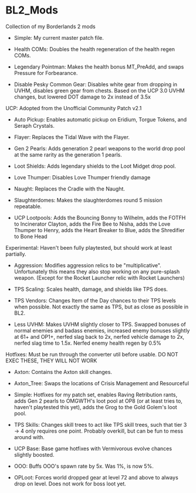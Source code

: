 # BL2_Mods
Collection of my Borderlands 2 mods

- Simple: My current master patch file.

- Health COMs: Doubles the health regeneration of the health regen COMs.

- Legendary Pointman: Makes the health bonus MT_PreAdd, and swaps Pressure for Forbearance.

- Disable Pesky Common Gear: Disables white gear from dropping in UVHM, disables green gear from chests. Based on the UCP 3.0 UVHM changes, but lowered DOT damage to 2x instead of 3.5x

UCP: Adopted from the Unofficial Community Patch v2.1

- Auto Pickup: Enables automatic pickup on Eridium, Torgue Tokens, and Seraph Crystals.

- Flayer: Replaces the Tidal Wave with the Flayer.

- Gen 2 Pearls: Adds generation 2 pearl weapons to the world drop pool at the same rarity as the generation 1 pearls.

- Loot Shields: Adds legendary shields to the Loot Midget drop pool.

- Love Thumper: Disables Love Thumper friendly damage

- Naught: Replaces the Cradle with the Naught.

- Slaughterdomes: Makes the slaughterdomes round 5 mission repeatable.

- UCP Lootpools: Adds the Bouncing Bonny to Wilhelm, adds the FOTFH to Incinerator Clayton, adds the Fire Bee to Nisha, adds the Love Thumper to Henry, adds the Heart Breaker to Blue, adds the Shredifier to Bone Head

Experimental: Haven't been fully playtested, but should work at least partially.

- Aggression: Modifies aggression relics to be "multiplicative". Unfortunately this means they also stop working on any pure-splash weapon. (Except for the Rocket Launcher relic with Rocket Launchers)

- TPS Scaling: Scales health, damage, and shields like TPS does.

- TPS Vendors: Changes Item of the Day chances to their TPS levels when possible. Not exactly the same as TPS, but as close as possible in BL2.

- Less UVHM: Makes UVHM slightly closer to TPS. Swapped bonuses of normal enemies and badass enemies, increased enemy bonuses slightly at 61+ and OP1+, nerfed slag back to 2x, nerfed vehicle damage to 2x, nerfed slag time to 1.5x. Nerfed enemy health regen by 0.5%

Hotfixes: Must be run through the converter util before usable. DO NOT EXEC THESE, THEY WILL NOT WORK

- Axton: Contains the Axton skill changes.

- Axton_Tree: Swaps the locations of Crisis Management and Resourceful

- Simple: Hotfixes for my patch set, enables Raving Retribution rants, adds Gen 2 pearls to OMGWTH's loot pool at OP8 (or at least tries to, haven't playtested this yet), adds the Grog to the Gold Golem's loot pool.

- TPS Skills: Changes skill trees to act like TPS skill trees, such that tier 3 -> 4 only requires one point. Probably overkill, but can be fun to mess around with.

- UCP Base: Base game hotfixes with Vermivorous evolve chances slightly boosted.

- OOO: Buffs OOO's spawn rate by 5x. Was 1%, is now 5%.

- OPLoot: Forces world dropped gear at level 72 and above to always drop on level. Does not work for boss loot yet.
